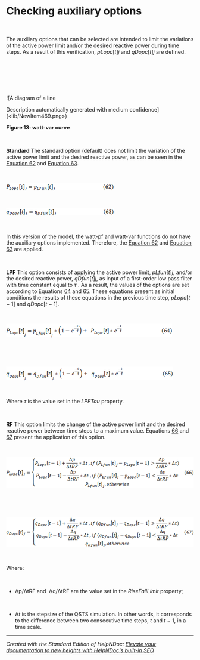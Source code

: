 # Checking auxiliary options

&nbsp;

The auxiliary options that can be selected are intended to limit the variations of the active power limit and/or the desired reactive power during time steps. As a result of this verification, *pLopc*\[*t*\]*j* and *qDopc*\[*t*\]*j* are defined.

&nbsp;

&nbsp;

&nbsp;

![A diagram of a line

Description automatically generated with medium confidence](<lib/NewItem469.png>)

**Figure 13: watt-var curve**

&nbsp;

**Standard** The standard option (default) does not limit the variation of the active power limit and the desired reactive power, as can be seen in the [Equation 62](<OpenDSSDocumentation.md#\_bookmark70>) and [Equation 63](<OpenDSSDocumentation.md#\_bookmark71>).

&nbsp;

![Image](<lib/NewItem546.png>)

&nbsp;

![Image](<lib/NewItem547.png>)

&nbsp;

In this version of the model, the watt-pf and watt-var functions do not have the auxiliary options implemented. Therefore, the [Equation 62](<OpenDSSDocumentation.md#\_bookmark70>) and [Equation 63](<OpenDSSDocumentation.md#\_bookmark71>) are applied.

&nbsp;

**LPF** This option consists of applying the active power limit, *pLfun*\[*t*\]*j*, and/or the desired reactive power, *qDfun*\[*t*\]*j*, as input of a first-order low pass filter with time constant equal to *τ* . As a result, the values of the options are set according to Equations [64](<OpenDSSDocumentation.md#\_bookmark72>) and [65](<Checkingauxiliaryoptions.md#\_bookmark73>). These equations present as initial conditions the results of these equations in the previous time step, *pLopc*\[*t −* 1\] and *qDopc*\[*t −* 1\].

&nbsp;

![Image](<lib/NewItem548.png>)

&nbsp;

&nbsp;

![Image](<lib/NewItem549.png>)

&nbsp;

Where *τ* is the value set in the *LPFTau* property.

&nbsp;

**RF** This option limits the change of the active power limit and the desired reactive power between time steps to a maximum value. Equations [66](<OpenDSSDocumentation.md#\_bookmark74>) and [67](<OpenDSSDocumentation.md#\_bookmark75>) present the application of this option.

&nbsp;

![Image](<lib/NewItem550.png>)

&nbsp;

&nbsp;

![Image](<lib/NewItem551.png>)

&nbsp;

Where:

&nbsp;

* Δp/ΔtRF and&nbsp; Δq/ΔtRF are the value set in the *RiseFallLimit* property;

&nbsp;

* ∆*t* is the stepsize of the QSTS simulation. In other words, it corresponds to the difference between two consecutive time steps, *t* and *t −* 1, in a time scale.

***
_Created with the Standard Edition of HelpNDoc: [Elevate your documentation to new heights with HelpNDoc's built-in SEO](<https://www.helpndoc.com/feature-tour/produce-html-websites/>)_
